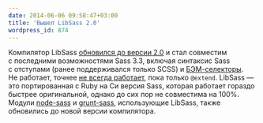 ```yaml
---
date: 2014-06-06 09:58:47+03:00
title: 'Вышел LibSass 2.0'
wordpress_id: 874
---
```


Компилятор LibSass [обновился до версии 2.0](https://github.com/sass/libsass/releases/tag/v2.0) и стал совместим с последними возможностями Sass 3.3, включая синтаксис Sass с отступами (ранее поддерживался только SCSS) и [БЭМ-селекторы](http://web-standards.ru/news/846/). Не работает, точнее [не всегда работает](https://github.com/hcatlin/libsass/issues/146), пока только `@extend`. LibSass — это портированная с Ruby на Си версия Sass, которая работает гораздо быстрее оригинальной, однако до сих пор не совместима на 100%. Модули [node-sass](https://github.com/andrew/node-sass) и [grunt-sass](https://github.com/sindresorhus/grunt-sass), использующие LibSass, также обновились до новой версии компилятора.
